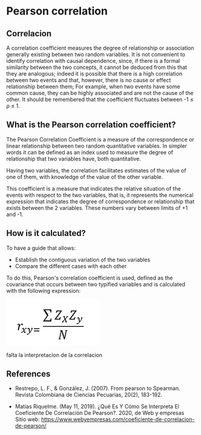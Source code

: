 # Pearson correlation

## Correlacion 

A correlation coefficient measures the degree of relationship or association generally existing between two random variables. It is not convenient to identify correlation with causal dependence, since, if there is a formal similarity between the two concepts, it cannot be deduced from this that they are analogous; indeed it is possible that there is a high correlation between two events and that, however, there is no cause or effect relationship between them; For example, when two events have some common cause, they can be highly associated and are not the cause of the other. It should be remembered that the coefficient fluctuates between -1 ≤ ρ ≤ 1.

## What is the Pearson correlation coefficient?

The Pearson Correlation Coefficient is a measure of the correspondence or linear relationship between two random quantitative variables. In simpler words it can be defined as an index used to measure the degree of relationship that two variables have, both quantitative.

Having two variables, the correlation facilitates estimates of the value of one of them, with knowledge of the value of the other variable.

This coefficient is a measure that indicates the relative situation of the events with respect to the two variables, that is, it represents the numerical expression that indicates the degree of correspondence or relationship that exists between the 2 variables. These numbers vary between limits of +1 and -1.


## How is it calculated?
To have a guide that allows:

* Establish the contiguous variation of the two variables
* Compare the different cases with each other

To do this, Pearson's correlation coefficient is used, defined as the covariance that occurs between two typified variables and is calculated with the following expression:

![formula](formula.png)

falta la interpretacion de la correlacion

## References

* Restrepo, L. F., & González, J. (2007). From pearson to Spearman. Revista Colombiana de Ciencias Pecuarias, 20(2), 183-192.

* Matias Riquelme. (May 11, 2019). ¿Qué Es Y Cómo Se Interpreta El Coeficiente De Correlación De Pearson?. 2020, de Web y empresas Sitio web: https://www.webyempresas.com/coeficiente-de-correlacion-de-pearson/